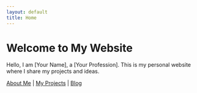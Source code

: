 ```yaml
---
layout: default
title: Home
---
```


# Welcome to My Website

Hello, I am [Your Name], a [Your Profession]. This is my personal website where I share my projects and ideas.

[About Me](about.md) | [My Projects](projects.md) | [Blog](blog/)
